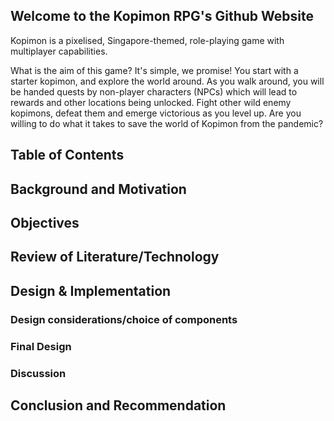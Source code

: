 ## Welcome to the Kopimon RPG's Github Website

Kopimon is a pixelised, Singapore-themed, role-playing game with multiplayer capabilities. 

What is the aim of this game? It's simple, we promise! You start with a starter kopimon, and explore the world around. As you walk around, you will be handed quests by non-player characters (NPCs) which will lead to rewards and other locations being unlocked. Fight other wild enemy kopimons, defeat them and emerge victorious as you level up. Are you willing to do what it takes to save the world of Kopimon from the pandemic?


## Table of Contents



## Background and Motivation



## Objectives



## Review of Literature/Technology



## Design & Implementation
### Design considerations/choice of components

### Final Design

### Discussion



## Conclusion and Recommendation

